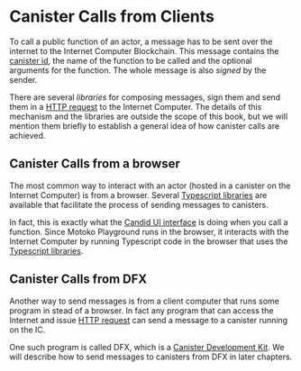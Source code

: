 # Canister Calls from Clients
To call a public function of an actor, a message has to be sent over the internet to the Internet Computer Blockchain. This message contains the [canister id](/internet-computer-programming-concepts/principals-and-authentication.html), the name of the function to be called and the optional arguments for the function. The whole message is also *signed* by the sender.

There are several *libraries* for composing messages, sign them and send them in a [HTTP request](https://www.w3schools.com/tags/ref_httpmethods.asp) to the Internet Computer. The details of this mechanism and the libraries are outside the scope of this book, but we will mention them briefly to establish a general idea of how canister calls are achieved. 

## Canister Calls from a browser
The most common way to interact with an actor (hosted in a canister on the Internet Computer) is from a browser. Several [Typescript libraries](https://github.com/dfinity/agent-js) are available that facilitate the process of sending messages to canisters. 

In fact, this is exactly what the [Candid UI interface](/internet-computer-programming-concepts/actors/actor-to-canister.html#calling-the-actor-from-motoko-playground) is doing when you call a function. Since Motoko Playground runs in the browser, it interacts with the Internet Computer by running Typescript code in the browser that uses the [Typescript libraries](https://github.com/dfinity/agent-js).

## Canister Calls from DFX
Another way to send messages is from a client computer that runs some program in stead of a browser. In fact any program that can access the Internet and issue [HTTP request](https://www.w3schools.com/tags/ref_httpmethods.asp) can send a message to a canister running on the IC.

One such program is called DFX, which is a [Canister Development Kit](/project-deployment.html). We will describe how to send messages to canisters from DFX in later chapters. 